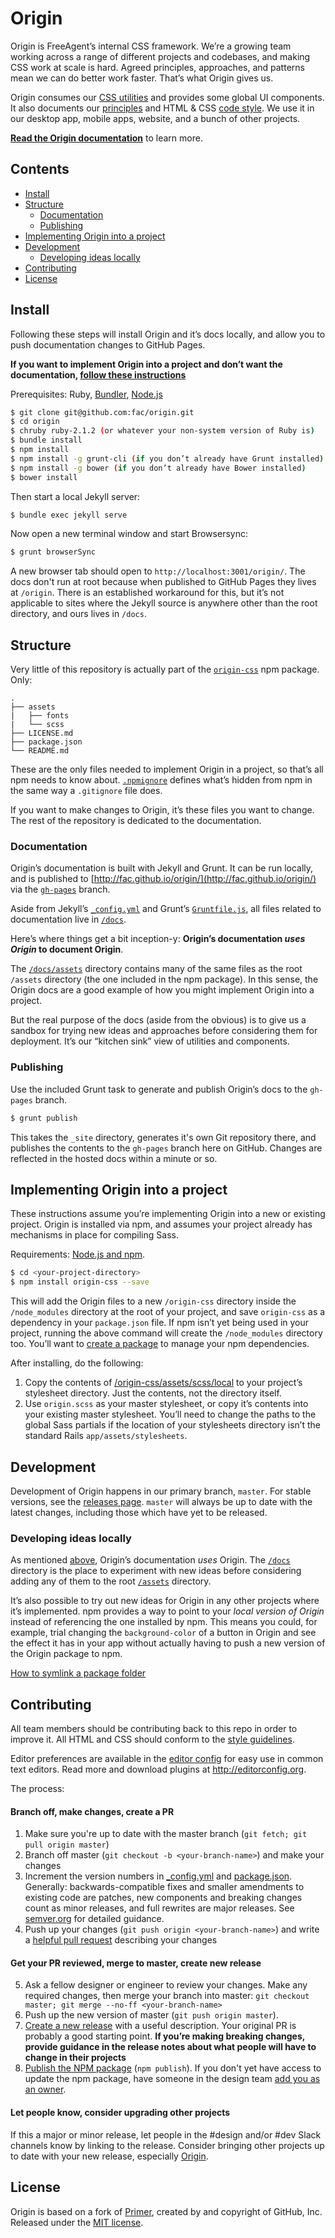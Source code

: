 # Origin

Origin is FreeAgent’s internal CSS framework. We’re a growing team working across a range of different projects and codebases, and making CSS work at scale is hard. Agreed principles, approaches, and patterns mean we can do better work faster. That’s what Origin gives us.

Origin consumes our [CSS utilities](https://github.com/fac/fa-css-utilities) and provides some global UI components. It also documents our [principles](http://fac.github.io/origin/principles/) and HTML & CSS [code style](http://fac.github.io/origin/code-style/). We use it in our desktop app, mobile apps, website, and a bunch of other projects.

[**Read the Origin documentation**](http://fac.github.io/origin/) to learn more.


## Contents

- [Install](#install)
- [Structure](#structure)
  - [Documentation](#documentation)
  - [Publishing](#publishing)
- [Implementing Origin into a project](#implementing-origin-into-a-project)
- [Development](#development)
  - [Developing ideas locally](#developing-ideas-locally)
- [Contributing](#contributing)
- [License](#license)


## Install

Following these steps will install Origin and it’s docs locally, and allow you to push documentation changes to GitHub Pages.

**If you want to implement Origin into a project and don’t want the documentation, [follow these instructions](#implementing-origin-into-a-project)**

Prerequisites: Ruby, [Bundler](http://bundler.io/), [Node.js](http://nodejs.org/download/)

```bash
$ git clone git@github.com:fac/origin.git
$ cd origin
$ chruby ruby-2.1.2 (or whatever your non-system version of Ruby is)
$ bundle install
$ npm install
$ npm install -g grunt-cli (if you don’t already have Grunt installed)
$ npm install -g bower (if you don’t already have Bower installed)
$ bower install
```

Then start a local Jekyll server:

```bash
$ bundle exec jekyll serve
```

Now open a new terminal window and start Browsersync:

```bash
$ grunt browserSync
```

A new browser tab should open to `http://localhost:3001/origin/`. The docs don't run at root because when published to GitHub Pages they lives at `/origin`. There is an established workaround for this, but it’s not applicable to sites where the Jekyll source is anywhere other than the root directory, and ours lives in `/docs`.


## Structure

Very little of this repository is actually part of the [`origin-css`](https://www.npmjs.com/package/origin-css) npm package. Only:

```
.
├── assets
|   ├── fonts
|   └── scss
├── LICENSE.md
├── package.json
└── README.md
```

These are the only files needed to implement Origin in a project, so that’s all npm needs to know about. [`.npmignore`](https://github.com/fac/origin/blob/master/.npmignore) defines what’s hidden from npm in the same way a `.gitignore` file does.

If you want to make changes to Origin, it’s these files you want to change. The rest of the repository is dedicated to the documentation.

### Documentation

Origin’s documentation is built with Jekyll and Grunt. It can be run locally, and is published to [http://fac.github.io/origin/](http://fac.github.io/origin/) via the [`gh-pages`](https://github.com/fac/origin/tree/gh-pages) branch.

Aside from Jekyll’s [`_config.yml`](https://github.com/fac/origin/blob/master/_config.yml) and Grunt’s [`Gruntfile.js`](https://github.com/fac/origin/blob/master/Gruntfile.js), all files related to documentation live in [`/docs`](https://github.com/fac/origin/tree/master/docs).

Here’s where things get a bit inception-y: **Origin’s documentation _uses Origin_ to document Origin**.

The [`/docs/assets`](https://github.com/fac/origin/tree/master/docs/assets) directory contains many of the same files as the root `/assets` directory (the one included in the npm package). In this sense, the Origin docs are a good example of how you might implement Origin into a project.

But the real purpose of the docs (aside from the obvious) is to give us a sandbox for trying new ideas and approaches before considering them for deployment. It’s our “kitchen sink” view of utilities and components.


### Publishing

Use the included Grunt task to generate and publish Origin’s docs to the `gh-pages` branch.

```bash
$ grunt publish
```

This takes the `_site` directory, generates it's own Git repository there, and publishes the contents to the `gh-pages` branch here on GitHub. Changes are reflected in the hosted docs within a minute or so.


## Implementing Origin into a project

These instructions assume you’re implementing Origin into a new or existing project. Origin is installed via npm, and assumes your project already has mechanisms in place for compiling Sass.

Requirements: [Node.js and npm](http://nodejs.org/download/).

```bash
$ cd <your-project-directory>
$ npm install origin-css --save
```

This will add the Origin files to a new `/origin-css` directory inside the `/node_modules` directory at the root of your project, and save `origin-css` as a dependency in your `package.json` file. If npm isn’t yet being used in your project, running the above command will create the `/node_modules` directory too. You’ll want to [create a package](https://docs.npmjs.com/cli/init) to manage your npm dependencies.

After installing, do the following:

1. Copy the contents of [/origin-css/assets/scss/local](https://github.com/fac/origin/tree/master/assets/scss/local) to your project’s stylesheet directory. Just the contents, not the directory itself.
2. Use `origin.scss` as your master stylesheet, or copy it’s contents into your existing master stylesheet. You’ll need to change the paths to the global Sass partials if the location of your stylesheets directory isn’t the standard Rails `app/assets/stylesheets`.


## Development

Development of Origin happens in our primary branch, `master`. For stable versions, see the [releases page](https://github.com/fac/origin/releases). `master` will always be up to date with the latest changes, including those which have yet to be released.

### Developing ideas locally

As mentioned [above](#documentation), Origin’s documentation _uses_ Origin. The [`/docs`](https://github.com/fac/origin/tree/master/docs) directory is the place to experiment with new ideas before considering adding any of them to the root [`/assets`](https://github.com/fac/origin/tree/master/assets) directory.

It’s also possible to try out new ideas for Origin in any other projects where it’s implemented. npm provides a way to point to your _local version of Origin_ instead of referencing the one installed by npm. This means you could, for example, trial changing the `background-color` of a button in Origin and see the effect it has in your app without actually having to push a new version of the Origin package to npm.

[How to symlink a package folder](https://docs.npmjs.com/cli/link)


## Contributing

All team members should be contributing back to this repo in order to improve it. All HTML and CSS should conform to the [style guidelines](http://fac.github.io/origin/code-style/).

Editor preferences are available in the [editor config](https://github.com/fac/origin/blob/master/.editorconfig) for easy use in common text editors. Read more and download plugins at <http://editorconfig.org>.

The process:

#### Branch off, make changes, create a PR

1. Make sure you're up to date with the master branch (`git fetch; git pull origin master`)
2. Branch off master (`git checkout -b <your-branch-name>`) and make your changes
3. Increment the version numbers in [_config.yml](https://github.com/fac/origin/blob/master/_config.yml) and [package.json](https://github.com/fac/origin/blob/master/package.json). Generally: backwards-compatible fixes and smaller amendments to existing code are patches, new components and breaking changes count as minor releases, and full rewrites are major releases. See [semver.org](http://semver.org/) for detailed guidance.
4. Push up your changes (`git push origin <your-branch-name>`) and write a [helpful pull request](https://github.com/blog/1943-how-to-write-the-perfect-pull-request) describing your changes

#### Get your PR reviewed, merge to master, create new release

5. Ask a fellow designer or engineer to review your changes. Make any required changes, then merge your branch into master: `git checkout master; git merge --no-ff <your-branch-name>`
6. Push up the new version of master (`git push origin master`).
7. [Create a new release](https://help.github.com/articles/creating-releases/) with a useful description. Your original PR is probably a good starting point. **If you’re making breaking changes, provide guidance in the release notes about what people will have to change in their projects**
8. [Publish the NPM package](https://docs.npmjs.com/getting-started/publishing-npm-packages) (`npm publish`). If you don't yet have access to update the npm package, have someone in the design team [add you as an owner](https://docs.npmjs.com/cli/owner).

#### Let people know, consider upgrading other projects

If this a major or minor release, let people in the #design and/or #dev Slack channels know by linking to the release. Consider bringing other projects up to date with your new release, especially [Origin](https://github.com/fac/origin).

## License

Origin is based on a fork of [Primer](https://github.com/primer/primer), created by and copyright of GitHub, Inc. Released under the [MIT license](LICENSE.md).
